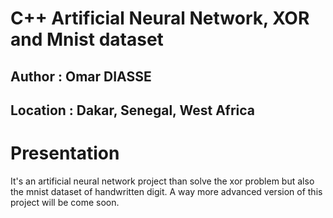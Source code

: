 # C++ Artificial Neural Network, XOR and Mnist dataset
## Author : Omar DIASSE
## Location : Dakar, Senegal, West Africa

# Presentation
It's an artificial neural network project than solve the xor problem but also the mnist dataset of handwritten digit.
A way more advanced version of this project will be come soon.
